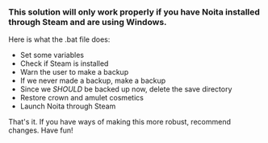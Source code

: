 ### This solution will only work properly if you have Noita installed through Steam and are using Windows.

Here is what the .bat file does:

- Set some variables
- Check if Steam is installed
- Warn the user to make a backup
- If we never made a backup, make a backup
- Since we *SHOULD* be backed up now, delete the save directory
- Restore crown and amulet cosmetics
- Launch Noita through Steam

That's it. If you have ways of making this more robust, recommend changes. Have fun!
